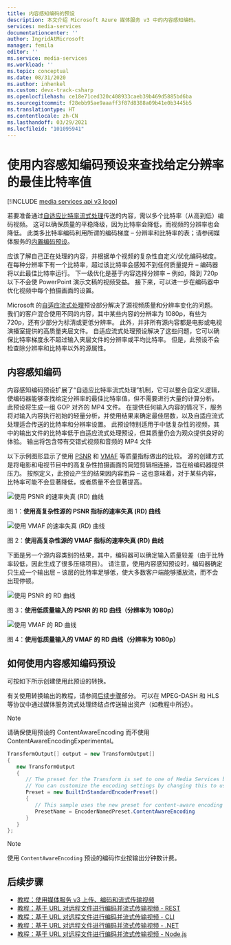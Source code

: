 ```yaml
---
title: 内容感知编码的预设
description: 本文介绍 Microsoft Azure 媒体服务 v3 中的内容感知编码。
services: media-services
documentationcenter: ''
author: IngridAtMicrosoft
manager: femila
editor: ''
ms.service: media-services
ms.workload: ''
ms.topic: conceptual
ms.date: 08/31/2020
ms.author: inhenkel
ms.custom: devx-track-csharp
ms.openlocfilehash: ce18e71ced320c408933caeb39b469d5885bd6ba
ms.sourcegitcommit: f28ebb95ae9aaaff3f87d8388a09b41e0b3445b5
ms.translationtype: HT
ms.contentlocale: zh-CN
ms.lasthandoff: 03/29/2021
ms.locfileid: "101095941"
---
```

# <a name="use-the-content-aware-encoding-preset-to-find-the-optimal-bitrate-value-for-a-given-resolution"></a>使用内容感知编码预设来查找给定分辨率的最佳比特率值

[!INCLUDE [media services api v3 logo](./includes/v3-hr.md)]

若要准备通过[自适应比特率流式处理](https://en.wikipedia.org/wiki/Adaptive_bitrate_streaming)传送的内容，需以多个比特率（从高到低）编码视频。 这可以确保质量的平稳降级，因为比特率会降低，而视频的分辨率也会降低。 此类多比特率编码利用所谓的编码梯度 – 分辨率和比特率的表；请参阅媒体服务的[内置编码预设](/rest/api/media/transforms/createorupdate#encodernamedpreset)。

应该了解自己正在处理的内容，并根据单个视频的复杂性自定义/优化编码梯度。 在每种分辨率下有一个比特率，超过该比特率会感知不到任何质量提升 – 编码器将以此最佳比特率运行。 下一级优化是基于内容选择分辨率 – 例如，降到 720p 以下不会使 PowerPoint 演示文稿的视频受益。 接下来，可以进一步在编码器中优化视频中每个拍摄画面的设置。 

Microsoft 的[自适应流式处理](autogen-bitrate-ladder.md)预设部分解决了源视频质量和分辨率变化的问题。 我们的客户混合使用不同的内容，其中某些内容的分辨率为 1080p，有些为 720p，还有少部分为标清或更低分辨率。 此外，并非所有源内容都是电影或电视演播室提供的高质量夹层文件。 自适应流式处理预设解决了这些问题，它可以确保比特率梯度永不超过输入夹层文件的分辨率或平均比特率。 但是，此预设不会检查除分辨率和比特率以外的源属性。

## <a name="the-content-aware-encoding"></a>内容感知编码

内容感知编码预设扩展了“自适应比特率流式处理”机制，它可以整合自定义逻辑，使编码器能够查找给定分辨率的最佳比特率值，但不需要进行大量的计算分析。 此预设将生成一组 GOP 对齐的 MP4 文件。 在提供任何输入内容的情况下，服务将对输入内容执行初始的轻量分析，并使用结果来确定最佳层数，以及自适应流式处理适合传送的比特率和分辨率设置。 此预设特别适用于中低复杂性的视频，其中的输出文件的比特率低于自适应流式处理预设，但其质量仍会为观众提供良好的体验。 输出将包含带有交错式视频和音频的 MP4 文件

以下示例图形显示了使用 [PSNR](https://en.wikipedia.org/wiki/Peak_signal-to-noise_ratio) 和 [VMAF](https://en.wikipedia.org/wiki/Video_Multimethod_Assessment_Fusion) 等质量指标做出的比较。 源的创建方式是将电影和电视节目中的高复杂性拍摄画面的简短剪辑相连接，旨在给编码器提供压力。 按照定义，此预设产生的结果因内容而异 – 这也意味着，对于某些内容，比特率可能不会显著降低，或者质量不会显著提高。

![使用 PSNR 的速率失真 (RD) 曲线](media/content-aware-encoding/msrv1.png)

图 1：**使用高复杂性源的 PSNR 指标的速率失真 (RD) 曲线**

![使用 VMAF 的速率失真 (RD) 曲线](media/content-aware-encoding/msrv2.png)

图 2：**使用高复杂性源的 VMAF 指标的速率失真 (RD) 曲线**

下面是另一个源内容类别的结果，其中，编码器可以确定输入质量较差（由于比特率较低，因此生成了很多压缩项目）。 请注意，使用内容感知预设时，编码器确定只生成一个输出层 – 该层的比特率足够低，使大多数客户端能够播放流，而不会出现停顿。

![使用 PSNR 的 RD 曲线](media/content-aware-encoding/msrv3.png)

图 3：**使用低质量输入的 PSNR 的 RD 曲线（分辨率为 1080p）**

![使用 VMAF 的 RD 曲线](media/content-aware-encoding/msrv4.png)

图 4：**使用低质量输入的 VMAF 的 RD 曲线（分辨率为 1080p）**

## <a name="how-to-use-the-content-aware-encoding-preset"></a>如何使用内容感知编码预设 

可按如下所示创建使用此预设的转换。 

有关使用转换输出的教程，请参阅[后续步骤](#next-steps)部分。 可以在 MPEG-DASH 和 HLS 等协议中通过媒体服务流式处理终结点传送输出资产（如教程中所述）。

> [!NOTE]
> 请确保使用预设的 ContentAwareEncoding 而不使用 ContentAwareEncodingExperimental。

```csharp
TransformOutput[] output = new TransformOutput[]
{
   new TransformOutput
   {
      // The preset for the Transform is set to one of Media Services built-in sample presets.
      // You can customize the encoding settings by changing this to use "StandardEncoderPreset" class.
      Preset = new BuiltInStandardEncoderPreset()
      {
         // This sample uses the new preset for content-aware encoding
         PresetName = EncoderNamedPreset.ContentAwareEncoding
      }
   }
};
```

> [!NOTE]
> 使用 `ContentAwareEncoding` 预设的编码作业按输出分钟数计费。 
  
## <a name="next-steps"></a>后续步骤

* [教程：使用媒体服务 v3 上传、编码和流式传输视频](stream-files-tutorial-with-api.md)
* [教程：基于 URL 对远程文件进行编码并流式传输视频 - REST](stream-files-tutorial-with-rest.md)
* [教程：基于 URL 对远程文件进行编码并流式传输视频 - CLI](stream-files-cli-quickstart.md)
* [教程：基于 URL 对远程文件进行编码并流式传输视频 - .NET](stream-files-dotnet-quickstart.md)
* [教程：基于 URL 对远程文件进行编码并流式传输视频 - Node.js](stream-files-nodejs-quickstart.md)
